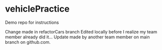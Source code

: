 # vehiclePractice
Demo repo for instructions

Change made in refactorCars branch
Edited locally before I realize my team member already did it...
Update made by another team member on main branch on github.com.

